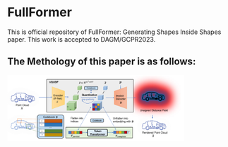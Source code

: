 # FullFormer
This is official repository of FullFormer: Generating Shapes Inside Shapes paper. This work is accepted to DAGM/GCPR2023.
## The Methology of this paper is as follows:
<img src="method1.pdf" width="400">


